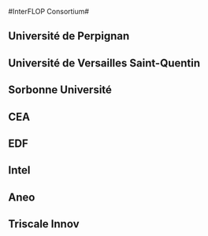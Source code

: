 
#InterFLOP Consortium#
## Université de Perpignan ##
## Université de Versailles Saint-Quentin ##
## Sorbonne Université ##
## CEA ##
## EDF ##
## Intel ##
## Aneo ##
## Triscale Innov ##

